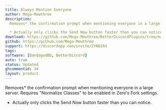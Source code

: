 ```yaml
---
title: Always Mention Everyone
author: Mega-Mewthree
description:
  Removes* the confirmation prompt when mentioning everyone in a large server. Requires "Normalize Classes" to be enabled in Zere's Fork settings.

  * Actually only clicks the Send Now button faster than you can notice.
download: https://github.com/Mega-Mewthree/BetterDiscordPlugins/tree/master/Plugins/AlwaysMentionEveryone
github: https://github.com/Mega-Mewthree
support: https://discordapp.com/invite/ZYND2Xd
tags:
software: [BandagedBD, BetterDiscord]
auto: true
status: Updated
ghcommentid: 34
layout: product
---
```

Removes* the confirmation prompt when mentioning everyone in a large server. Requires "Normalize Classes" to be enabled in Zere's Fork settings.

  * Actually only clicks the Send Now button faster than you can notice.